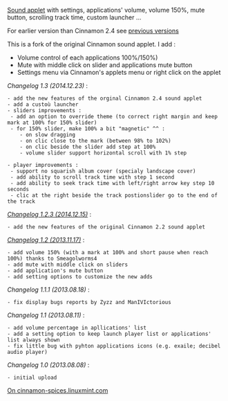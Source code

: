 [Sound applet](https://cloud.githubusercontent.com/assets/5185939/5533812/b1f69f42-8a50-11e4-9f57-05fda23effda.png) with settings, applications' volume, volume 150%, mute button, scrolling track time, custom launcher ...

For earlier version than Cinnamon 2.4 see [previous versions](https://github.com/Koutch/Cinnamon-sound-with-apps-volume/releases)

This is a fork of the original Cinnamon sound applet. I add :
- Volume control of each applications 100%/150%)
- Mute with middle click on slider and applications mute button
- Settings menu via Cinnamon's applets menu or right click on the applet 


 _Changelog 1.3 (2014.12.23)_ :
 
	- add the new features of the orginal Cinnamon 2.4 sound applet
	- add a custoù launcher
	- sliders improvements :
	 - add an option to override theme (to correct right margin and keep mark at 100% for 150% slider)
	 - for 150% slider, make 100% a bit "magnetic" ^^ :
	    - on slow dragging
	    - on clic close to the mark (between 98% to 102%)
	    - on clic beside the slider add step at 100%
	    - volume slider support horizontal scroll with 1% step 

	- player improvements :
	 - support no squarish album cover (specialy landscape cover)
	 - add ability to scroll track time with step 1 second
	 - add ability to seek track time with left/right arrow key step 10 seconds
	 - clic at the right beside the track postionslider go to the end of the track
	
 _[Changelog 1.2.3 (2014.12.15)](https://github.com/Koutch/Cinnamon-sound-with-apps-volume/releases/tag/V1.2.3)_ :

	- add the new features of the original Cinnamon 2.2 sound applet 

 _[Changelog 1.2 (2013.11.17)](https://github.com/Koutch/Cinnamon-sound-with-apps-volume/releases/tag/V1.2.1)_ :
 
 	- add volume 150% (with a mark at 100% and short pause when reach 100%) thanks to Smeagolworms4
	- add mute with middle click on sliders
	- add application's mute button 
	- add setting options to customize the new adds

 _Changelog 1.1.1 (2013.08.18)_ :

	- fix display bugs reports by Zyzz and ManIVIctorious
	
 _Changelog 1.1 (2013.08.11)_ :

	- add volume percentage in apllications' list
	- add a setting option to keep launch player list or applications' list always shown
	- fix little bug with pyhton applications icons (e.g. exaile; decibel audio player)

 _Changelog 1.0 (2013.08.08)_ :
 
	- initial upload

[On cinnamon-spices.linuxmint.com](http://cinnamon-spices.linuxmint.com/applets/view/150)
